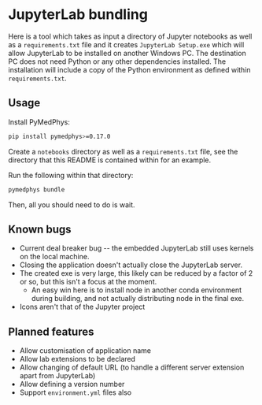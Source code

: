 # JupyterLab bundling

Here is a tool which takes as input a directory of Jupyter notebooks as well
as a `requirements.txt` file and it creates `JupyterLab Setup.exe` which will
allow JupyterLab to be installed on another Windows PC. The destination PC
does not need Python or any other dependencies installed. The installation
will include a copy of the Python environment as defined within
`requirements.txt`.

## Usage

Install PyMedPhys:

```bash
pip install pymedphys>=0.17.0
```

Create a `notebooks` directory as well as a `requirements.txt` file, see the
directory that this README is contained within for an example.

Run the following within that directory:

```bash
pymedphys bundle
```

Then, all you should need to do is wait.

## Known bugs

- Current deal breaker bug -- the embedded JupyterLab still uses kernels on the
  local machine.
- Closing the application doesn't actually close the JupyterLab server.
- The created exe is very large, this likely can be reduced by a factor of 2 or
  so, but this isn't a focus at the moment.
  - An easy win here is to install node in another conda environment during
    building, and not actually distributing node in the final exe.
- Icons aren't that of the Jupyter project


## Planned features

- Allow customisation of application name
- Allow lab extensions to be declared
- Allow changing of default URL (to handle a different server extension apart
  from JupyterLab)
- Allow defining a version number
- Support `environment.yml` files also
